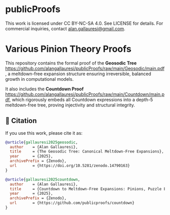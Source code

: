 # publicProofs

This work is licensed under CC BY-NC-SA 4.0. See LICENSE for details.
For commercial inquiries, contact alan.gallauresi@gmail.com.

# Various Pinion Theory Proofs

This repository contains the formal proof of the **Geosodic Tree** https://github.com/alangallauresi/publicProofs/raw/main/Geosodic/main.pdf, a meltdown-free expansion structure ensuring irreversible, balanced growth in computational models. 

It also includes the **Countdown Proof** https://github.com/alangallauresi/publicProofs/raw/main/Countdown/main.pdf, which rigorously embeds all Countdown expressions into a depth-5 meltdown-free tree, proving injectivity and structural integrity.  

## 📜 Citation  
If you use this work, please cite it as:  

```bibtex
@article{gallauresi2025geosodic,
  author    = {Alan Gallauresi},
  title     = {The Geosodic Tree: Canonical Meltdown-Free Expansions},
  year      = {2025},
  archivePrefix = {Zenodo},
  url       = {https://doi.org/10.5281/zenodo.14790163}
}

@article{gallauresi2025countdown,
  author    = {Alan Gallauresi},
  title     = {Countdown to Meltdown-Free Expansions: Pinions, Puzzle Embeddings, and a Paradigm-Shifting Framework for Irreversible AI, ML, and Law},
  year      = {2025},
  archivePrefix = {Zenodo},
  url       = {https://github.com/publicproofs/countdown}
}
